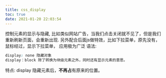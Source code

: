 ```yaml
---
title: css_display
toc: true
date: 2021-01-20 22:03:54
---
```

控制元素的显示与隐藏, 比如类似网站广告，当我们点击关闭就不见了，但是我们重新刷新页面，会重新出现. 另外配合后面js做特效，比如下拉菜单，原先没有，鼠标经过，显示下拉菜单， 应用极为广泛
语法:
```css
display: none 隐藏对象
display：block 除了转换为块级元素之外，同时还有显示元素的意思。
```
特点:
display 隐藏元素后，**不再占**有原来的位置。
